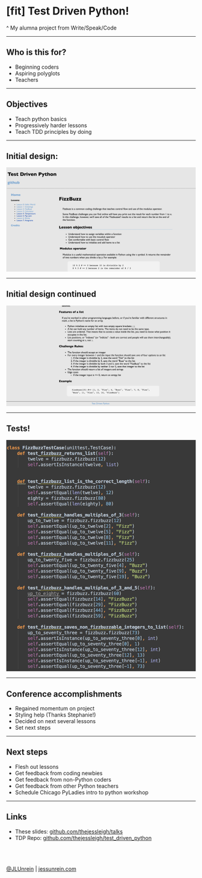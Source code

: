 # [fit] Test Driven Python!

^ My alumna project from Write/Speak/Code

---

## Who is this for?
- Beginning coders
- Aspiring polyglots
- Teachers

---

## Objectives
- Teach python basics
- Progressively harder lessons
- Teach TDD principles by doing

---
## Initial design:
 
![inline](assets/TDP1.png)

---
## Initial design continued

![inline](assets/TDP2.png)

---

## Tests!

![inline](assets/tdp_tests.png)

---

## Conference accomplishments

- Regained momentum on project
- Styling help (Thanks Stephanie!)
- Decided on next several lessons
- Set next steps

---

## Next steps

- Flesh out lessons
- Get feedback from coding newbies
- Get feedback from non-Python coders
- Get feedback from other Python teachers
- Schedule Chicago PyLadies intro to python workshop

---

## Links

- These slides: [github.com/thejessleigh/talks](https://github.com/thejessleigh/talks)
- TDP Repo: [github.com/thejessleigh/test\_driven\_python](https://github.com/thejessleigh/test_driven_python)

<br><br><br>
[@JLUnrein](https://twitter.com/JLUnrein) | [jessunrein.com](http://jessunrein.com)